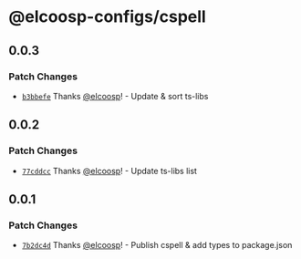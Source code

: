 # @elcoosp-configs/cspell

## 0.0.3

### Patch Changes

- [`b3bbefe`](https://github.com/elcoosp/elcoosp-configs/commit/b3bbefe19d103865071d8b1bdf74a69b5d962582) Thanks [@elcoosp](https://github.com/elcoosp)! - Update & sort ts-libs

## 0.0.2

### Patch Changes

- [`77cddcc`](https://github.com/elcoosp/elcoosp-configs/commit/77cddccd52f623486c452d138072a688762bbfdf) Thanks [@elcoosp](https://github.com/elcoosp)! - Update ts-libs list

## 0.0.1

### Patch Changes

- [`7b2dc4d`](https://github.com/elcoosp/elcoosp-configs/commit/7b2dc4dd78eafafe3f7507036d6c938f02cd0eec) Thanks [@elcoosp](https://github.com/elcoosp)! - Publish cspell & add types to package.json
